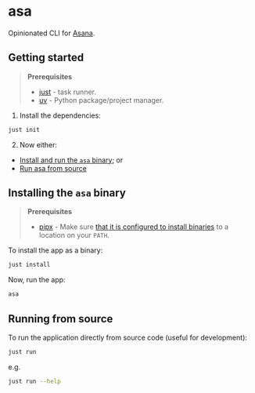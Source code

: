 # asa

Opinionated CLI for [Asana](https://asana.com/).

## Getting started

> **Prerequisites**
> 
> * [just](https://just.systems/man/en/) - task runner.
> * [uv](https://docs.astral.sh/uv/) - Python package/project manager.

1. Install the dependencies:

```sh
just init
```

2. Now either:

* [Install and run the `asa` binary](#installing-the-asa-binary); or
* [Run asa from source](#running-from-source)

## Installing the `asa` binary

> **Prerequisites**
> 
> * [pipx](https://pipx.pypa.io/latest/) - Make sure [that it is configured to install binaries](https://github.com/pypa/pipx/blob/main/docs/installation.md#installation-options) to a location on your `PATH`.

To install the app as a binary:

```sh
just install
```

Now, run the app:

```sh
asa
```

## Running from source

To run the application directly from source code (useful for development):

```sh
just run
```

e.g.

```sh
just run --help
```
